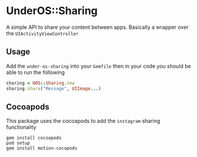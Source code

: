 # UnderOS::Sharing

A simple API to share your content between apps. Basically a wrapper over the `UIActivityViewController`

## Usage

Add the `under-os-sharing` into your `Gemfile` then in your code you should be able to run the following

```ruby
sharing = UOS::Sharing.new
sharing.share("Message", UIImage...)
```

## Cocoapods

This package uses the cocoapods to add the `instagram` sharing functionality

```
gem install cocoapods
pod setup
gem install motion-cocapods
```

